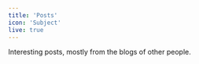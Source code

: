 ```yaml
---
title: 'Posts'
icon: 'Subject'
live: true
---
```


Interesting posts, mostly from the blogs of other people.
